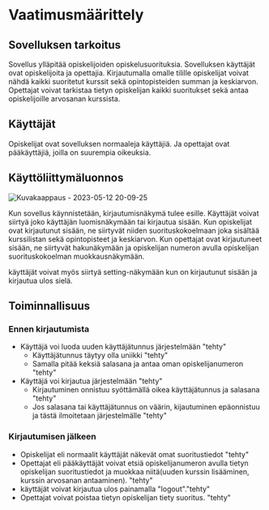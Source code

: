 # Vaatimusmäärittely

## Sovelluksen tarkoitus

Sovellus ylläpitää opiskelijoiden opiskelusuorituksia. Sovelluksen käyttäjät ovat opiskelijoita ja opettajia. 
Kirjautumalla omalle tilille opiskelijat voivat nähdä kaikki suoritetut kurssit sekä opintopisteiden summan ja keskiarvon. 
Opettajat voivat tarkistaa tietyn opiskelijan kaikki suoritukset sekä antaa opiskelijoille arvosanan kurssista.

## Käyttäjät

Opiskelijat ovat sovelluksen normaaleja käyttäjiä. Ja opettajat ovat pääkäyttäjiä, joilla on suurempia oikeuksia. 

## Käyttöliittymäluonnos
![Kuvakaappaus - 2023-05-12 20-09-25](https://github.com/ds20220914/ohjelmistotekniikka/assets/123125841/cfe5650c-c38f-43b3-9ccf-ce23d50c1c43)

Kun sovellus käynnistetään, kirjautumisnäkymä tulee esille. Käyttäjät voivat siirtyä joko käyttäjän luomisnäkymään 
tai kirjautua sisään. Kun opiskelijat ovat kirjautunut sisään, ne siirtyvät niiden suorituskokoelmaan joka sisältää
kurssilistan sekä opintopisteet ja keskiarvon. Kun opettajat ovat kirjautuneet sisään, ne siirtyvät hakunäkymään ja
opiskelijan numeron avulla opiskelijan suorituskokoelman muokkausnäkymään. 

käyttäjät voivat myös siirtyä setting-näkymään kun on kirjautunut sisään ja kirjautua ulos sielä. 
 
## Toiminnallisuus

### Ennen kirjautumista

- Käyttäjä voi luoda uuden käyttäjätunnus järjestelmään "tehty"
  - Käyttäjätunnus täytyy olla uniikki   "tehty"
  - Samalla pitää keksiä salasana ja antaa oman opiskelijanumeron "tehty"
- Käyttäjä voi kirjautua järjestelmään "tehty"
  - Kirjautuminen onnistuu syöttämällä oikea käyttäjätunnus ja salasana "tehty" 
  - Jos salasana tai käyttäjätunnus on väärin, kijautuminen epäonnistuu ja tästä ilmoitetaan järjestelmälle "tehty"

### Kirjautumisen jälkeen

- Opiskelijat eli normaalit käyttäjät näkevät omat suoritustiedot "tehty" 
- Opettajat eli pääkäyttäjät voivat etsiä opiskelijanumeron avulla tietyn opiskelijan suoritustiedot ja muokkaa 
  niitä(uuden kurssin lisääminen, kurssin arvosanan antaaminen). "tehty" 
- käyttäjät voivat kirjautua ulos painamalla  "logout"."tehty" 
- Opettajat voivat poistaa tietyn opiskelijan tiety suoritus. "tehty"
